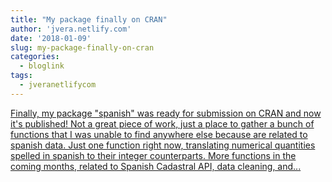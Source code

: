 ```yaml
---
title: "My package finally on CRAN"
author: 'jvera.netlify.com'
date: '2018-01-09'
slug: my-package-finally-on-cran
categories:
  - bloglink
tags:
  - jveranetlifycom
---
```


[Finally, my package "spanish" was ready for submission on CRAN and now it's published! Not a great piece of work, just a place to gather a bunch of functions that I was unable to find anywhere else because are related to spanish data. Just one function right now, translating numerical quantities spelled in spanish to their integer counterparts. More functions in the coming months, related to Spanish Cadastral API, data cleaning, and...<click to read more>](http://jvera.netlify.com/post/2018/01/09/spanish-my-package-finally-on-cran/)

